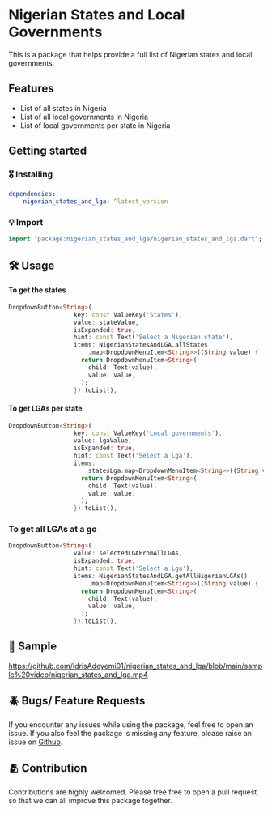 <!-- 
This README describes the package. If you publish this package to pub.dev,
this README's contents appear on the landing page for your package.

For information about how to write a good package README, see the guide for
[writing package pages](https://dart.dev/guides/libraries/writing-package-pages). 

For general information about developing packages, see the Dart guide for
[creating packages](https://dart.dev/guides/libraries/create-library-packages)
and the Flutter guide for
[developing packages and plugins](https://flutter.dev/developing-packages). 
-->

# Nigerian States and Local Governments

This is a package that helps provide a full list of Nigerian states and local governments.

## Features

- List of all states in Nigeria
- List of all local governments in Nigeria
- List of local governments per state in Nigeria

## Getting started

### 🎖 Installing

```yaml
dependencies:
    nigerian_states_and_lga: ^latest_version
```

### 💡 Import

```dart
import 'package:nigerian_states_and_lga/nigerian_states_and_lga.dart';
```

## 🛠️ Usage

#### To get the states
```dart
DropdownButton<String>(
                  key: const ValueKey('States'),
                  value: stateValue,
                  isExpanded: true,
                  hint: const Text('Select a Nigerian state'),
                  items: NigerianStatesAndLGA.allStates
                      .map<DropdownMenuItem<String>>((String value) {
                    return DropdownMenuItem<String>(
                      child: Text(value),
                      value: value,
                    );
                  }).toList(),
```

#### To get LGAs per state
```dart
DropdownButton<String>(
                  key: const ValueKey('Local governments'),
                  value: lgaValue,
                  isExpanded: true,
                  hint: const Text('Select a Lga'),
                  items:
                      statesLga.map<DropdownMenuItem<String>>((String value) {
                    return DropdownMenuItem<String>(
                      child: Text(value),
                      value: value,
                    );
                  }).toList(),
```

### To get all LGAs at a go

```dart
DropdownButton<String>(
                  value: selectedLGAFromAllLGAs,
                  isExpanded: true,
                  hint: const Text('Select a Lga'),
                  items: NigerianStatesAndLGA.getAllNigerianLGAs()
                      .map<DropdownMenuItem<String>>((String value) {
                    return DropdownMenuItem<String>(
                      child: Text(value),
                      value: value,
                    );
                  }).toList(),
```

## 🎥 Sample

https://github.com/IdrisAdeyemi01/nigerian_states_and_lga/blob/main/sample%20video/nigerian_states_and_lga.mp4

## 🪲 Bugs/ Feature Requests

If you encounter any issues while using the package, feel free to open an issue. If you also feel the package is missing any feature, please raise an issue on [Github](https://github.com/IdrisAdeyemi01/nigerian_states_and_lga/issues). 

## 🫂 Contribution

Contributions are highly welcomed. Please free free to open a pull request so that we can all improve this package together.




